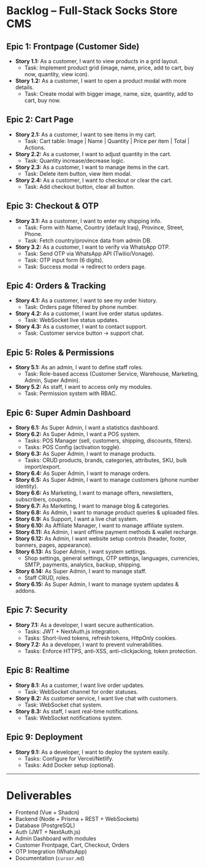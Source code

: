 # Backlog – Full-Stack Socks Store CMS

## Epic 1: Frontpage (Customer Side)
- **Story 1.1:** As a customer, I want to view products in a grid layout.  
  - Task: Implement product grid (image, name, price, add to cart, buy now, quantity, view icon).  
- **Story 1.2:** As a customer, I want to open a product modal with more details.  
  - Task: Create modal with bigger image, name, size, quantity, add to cart, buy now.  

## Epic 2: Cart Page
- **Story 2.1:** As a customer, I want to see items in my cart.  
  - Task: Cart table: Image | Name | Quantity | Price per item | Total | Actions.  
- **Story 2.2:** As a customer, I want to adjust quantity in the cart.  
  - Task: Quantity increase/decrease logic.  
- **Story 2.3:** As a customer, I want to manage items in the cart.  
  - Task: Delete item button, view item modal.  
- **Story 2.4:** As a customer, I want to checkout or clear the cart.  
  - Task: Add checkout button, clear all button.  

## Epic 3: Checkout & OTP
- **Story 3.1:** As a customer, I want to enter my shipping info.  
  - Task: Form with Name, Country (default Iraq), Province, Street, Phone.  
  - Task: Fetch country/province data from admin DB.  
- **Story 3.2:** As a customer, I want to verify via WhatsApp OTP.  
  - Task: Send OTP via WhatsApp API (Twilio/Vonage).  
  - Task: OTP input form (6 digits).  
  - Task: Success modal → redirect to orders page.  

## Epic 4: Orders & Tracking
- **Story 4.1:** As a customer, I want to see my order history.  
  - Task: Orders page filtered by phone number.  
- **Story 4.2:** As a customer, I want live order status updates.  
  - Task: WebSocket live status updates.  
- **Story 4.3:** As a customer, I want to contact support.  
  - Task: Customer service button → support chat.  

## Epic 5: Roles & Permissions
- **Story 5.1:** As an admin, I want to define staff roles.  
  - Task: Role-based access (Customer Service, Warehouse, Marketing, Admin, Super Admin).  
- **Story 5.2:** As staff, I want to access only my modules.  
  - Task: Permission system with RBAC.  

## Epic 6: Super Admin Dashboard
- **Story 6.1:** As Super Admin, I want a statistics dashboard.  
- **Story 6.2:** As Super Admin, I want a POS system.  
  - Tasks: POS Manager (sell, customers, shipping, discounts, filters).  
  - Tasks: POS Config (activation toggle).  
- **Story 6.3:** As Super Admin, I want to manage products.  
  - Tasks: CRUD products, brands, categories, attributes, SKU, bulk import/export.  
- **Story 6.4:** As Super Admin, I want to manage orders.  
- **Story 6.5:** As Super Admin, I want to manage customers (phone number identity).  
- **Story 6.6:** As Marketing, I want to manage offers, newsletters, subscribers, coupons.  
- **Story 6.7:** As Marketing, I want to manage blog & categories.  
- **Story 6.8:** As Admin, I want to manage product queries & uploaded files.  
- **Story 6.9:** As Support, I want a live chat system.  
- **Story 6.10:** As Affiliate Manager, I want to manage affiliate system.  
- **Story 6.11:** As Admin, I want offline payment methods & wallet recharge.  
- **Story 6.12:** As Admin, I want website setup controls (header, footer, banners, pages, appearance).  
- **Story 6.13:** As Super Admin, I want system settings.  
  - Shop settings, general settings, OTP settings, languages, currencies, SMTP, payments, analytics, backup, shipping.  
- **Story 6.14:** As Super Admin, I want to manage staff.  
  - Staff CRUD, roles.  
- **Story 6.15:** As Super Admin, I want to manage system updates & addons.  

## Epic 7: Security
- **Story 7.1:** As a developer, I want secure authentication.  
  - Tasks: JWT + NextAuth.js integration.  
  - Tasks: Short-lived tokens, refresh tokens, HttpOnly cookies.  
- **Story 7.2:** As a developer, I want to prevent vulnerabilities.  
  - Tasks: Enforce HTTPS, anti-XSS, anti-clickjacking, token protection.  

## Epic 8: Realtime
- **Story 8.1:** As a customer, I want live order updates.  
  - Task: WebSocket channel for order statuses.  
- **Story 8.2:** As customer service, I want live chat with customers.  
  - Task: WebSocket chat system.  
- **Story 8.3:** As staff, I want real-time notifications.  
  - Task: WebSocket notifications system.  

## Epic 9: Deployment
- **Story 9.1:** As a developer, I want to deploy the system easily.  
  - Tasks: Configure for Vercel/Netlify.  
  - Tasks: Add Docker setup (optional).  

---

# Deliverables
- Frontend (Vue + Shadcn)  
- Backend (Node + Prisma + REST + WebSockets)  
- Database (PostgreSQL)  
- Auth (JWT + NextAuth.js)  
- Admin Dashboard with modules  
- Customer Frontpage, Cart, Checkout, Orders  
- OTP Integration (WhatsApp)  
- Documentation (`cursor.md`)  
